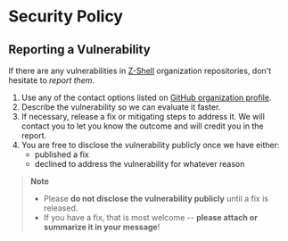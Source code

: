 # Security Policy

## Reporting a Vulnerability

If there are any vulnerabilities in [Z-Shell](https://github.com/z-shell) organization repositories, don't hesitate to _report them_.

1. Use any of the contact options listed on [GitHub organization profile](https://github.com/z-shell).
2. Describe the vulnerability so we can evaluate it faster.
3. If necessary, release a fix or mitigating steps to address it. We will contact you to let you know the outcome and will credit you in the report.
4. You are free to disclose the vulnerability publicly once we have either:
   - published a fix
   - declined to address the vulnerability for whatever reason

> **Note**
>
> - Please **do not disclose the vulnerability publicly** until a fix is released.
> - If you have a fix, that is most welcome -- **please attach or summarize it in your message**!
